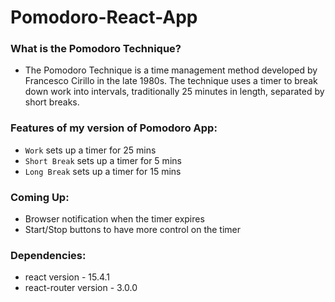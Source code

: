 # Pomodoro-React-App

### What is the Pomodoro Technique?

- The Pomodoro Technique is a time management method developed by Francesco Cirillo in the late 1980s. The technique uses a timer to break down work into intervals, traditionally 25 minutes in length, separated by short breaks.

### **Features of my version of Pomodoro App:**
- ```Work``` sets up a timer for 25 mins
- ```Short Break``` sets up a timer for 5 mins
- ```Long Break``` sets up a timer for 15 mins

### **Coming Up:**
- Browser notification when the timer expires
- Start/Stop buttons to have more control on the timer

### **Dependencies:** 
- react version - 15.4.1
- react-router version - 3.0.0

